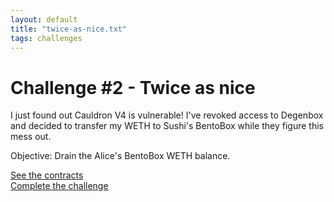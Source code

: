 ```yaml
---
layout: default
title: "twice-as-nice.txt"
tags: challenges
---
```


# Challenge #2 - Twice as nice

I just found out Cauldron V4 is vulnerable! I've revoked access to Degenbox and decided to transfer my WETH to Sushi's BentoBox while they figure this mess out. 

Objective: Drain the Alice's BentoBox WETH balance. 

[See the contracts](https://github.com/AshiqAmien/decently-safe-defi/tree/master/src/Contracts/twice-as-nice)
<br/>
[Complete the challenge](https://github.com/AshiqAmien/decently-safe-defi/blob/master/test/Levels/twice-as-nice/TwiceAsNice.t.sol)
